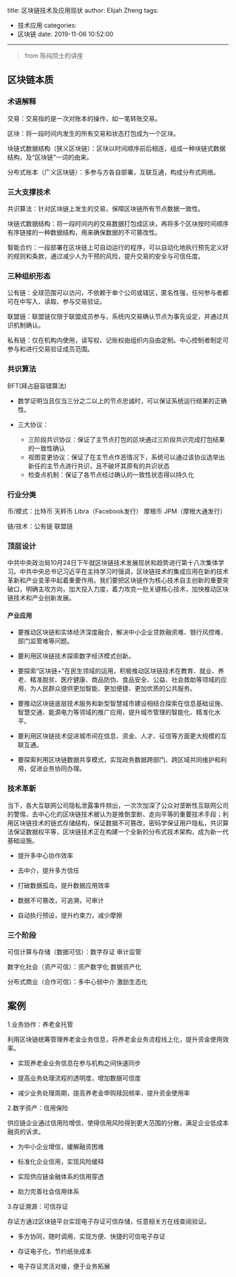 title: 区块链技术及应用现状
author: Elijah Zheng
tags:
  - 技术应用
categories:
  - 区块链
date: 2019-11-06 10:52:00
---
> from 陈纯院士的讲座

## 区块链本质

### 术语解释

交易：交易指的是一次对账本的操作，如一笔转账交易。

区块：将一段时间内发生的所有交易和状态打包成为一个区块。

块链式数据结构（狭义区块链）：区块以时间顺序前后相连，组成一种块链式数据结构，及“区块链”一词的由来。

分布式账本（广义区块链）：多参与方各自部署，互联互通，构成分布式网络。
<!--more-->

### 三大支撑技术

共识算法：针对区块链上发生的交易，保障区块链所有节点数据一致性。

块链式数据结构：将一段时间内的交易数据打包成区块，再将多个区块按时间顺序有序链接的一种数据结构，用来确保数据的不可篡改性。

智能合约：一段部署在区块链上可自动运行的程序，可以自动化地执行预先定义好的规则和条款，通过减少人为干预的风险，提升交易的安全与可信任度。

### 三种组织形态

公有链：全球范围可以访问，不依赖于单个公司或辖区，匿名性强，任何参与者都可在中写入、读取、参与交易验证。

联盟链：联盟链仅限于联盟成员参与，系统内交易确认节点为事先设定，并通过共识机制确认。

私有链：仅在机构内使用，读写权、记账权由组织内自由定制。中心控制者制定可参与和进行交易验证成员范围。

### 共识算法

BFT(拜占庭容错算法)

- 数学证明当且仅当三分之二以上的节点忠诚时，可以保证系统运行结果的正确性。

- 三大协议：
   - 三阶段共识协议：保证了主节点打包的区块通过三阶段共识完成打包结果的一致性确认
   - 视图变更协议：保证了在主节点作恶情况下，系统可以通过该协议选举出新任的主节点进行共识，且不破坏其原有的共识状态
   - 检查点机制：保证了各节点经过确认的一致性状态得以持久化
   
### 行业分类

币/模式：比特币 天秤币 Libra（Facebook发行） 摩根币 JPM（摩根大通发行）

链/技术：公有链 联盟链

### 顶层设计

中共中央政治局10月24日下午就区块链技术发展现状和趋势进行第十八次集体学习。中共中央总书记习近平在主持学习时强调，区块链技术的集成应用在新的技术革新和产业变革中起着重要作用。我们要把区块链作为核心技术自主创新的重要突破口，明确主攻方向，加大投入力度，着力攻克一批关键核心技术，加快推动区块链技术和产业创新发展。

#### 产业应用
- 要推动区块链和实体经济深度融合，解决中小企业贷款融资难、银行风控难、部门监管难等问题。

- 要利用区块链技术探索数字经济模式创新。

- 要探索“区块链+”在民生领域的运用，积极推动区块链技术在教育、就业、养老、精准脱贫、医疗健康、商品防伪、食品安全、公益、社会救助等领域的应用，为人民群众提供更加智能、更加便捷、更加优质的公共服务。

- 要推动区块链底层技术服务和新型智慧城市建设相结合探索在信息基础设施、智慧交通、能源电力等领域的推广应用，提升城市管理的智能化、精准化水平。

- 要利用区块链技术促进城市间在信息、资金、人才、征信等方面更大规模的互联互通。

- 要探索利用区块链数据共享模式，实现政务数据跨部门、跨区域共同维护和利用，促进业务协同办理。

### 技术革新

当下，各大互联网公司隐私泄露事件频出，一次次加深了公众对垄断性互联网公司的警惕，去中心化的区块链技术被认为是推倒垄断、走向平等的重要技术手段；利用区块链技术的链式存储结构，保证数据不可篡改，密码学保证用户隐私，共识算法保证数据权平等，区块链技术正在构建一个全新的分布式技术架构，成为新一代基础设施。

- 提升多中心协作效率

- 去中介，提升多方信任

- 打破数据孤岛，提升数据应用效率

- 数据不可篡改，可追溯，可审计

- 自动执行预设，提升约束力，减少摩擦

### 三个阶段

可信计算与存储（数据可信）：数字存证 审计监管

数字化社会（资产可信）：资产数字化 数据资产化

分布式商业（合作可信）：多中心弱中介 激励生态化

## 案例

1.业务协作：养老金托管

利用区块链统筹管理养老金业务信息，将养老金业务流程线上化，提升资金使用效率。

- 实现养老金业务信息在参与机构之间快速同步

- 提高业务处理流程的透明度，增加数据可信度

- 减少业务处理周期，提高养老金申购赎回频率，提升资金使用率

2.数字资产：信用保险

供应链企业通过信用险增信，使得信用风险得到更大范围的分散，满足企业低成本融资的诉求。

- 为中小企业增信，缓解融资困难

- 标准化企业信用，实现风险缓释

- 实现供应链金融体系的信用穿透

- 助力完善社会信用体系

3.存证溯源：可信存证

存证方通过区块链平台实现电子存证可信存储，任意相关方在线查阅验证。

- 多方协同，随时调用，实现方便、快捷的可信电子存证

- 存证电子化，节约纸张成本

- 电子存证灵活对接，便于业务拓展